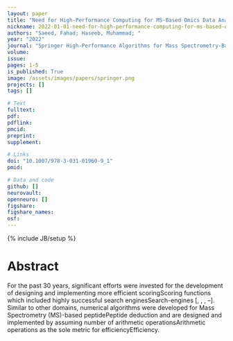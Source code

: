 ```yaml
---
layout: paper
title: "Need for High-Performance Computing for MS-Based Omics Data Analysis"
nickname: 2022-01-01-need-for-high-performance-computing-for-ms-based-omics-data-analysis
authors: "Saeed, Fahad; Haseeb, Muhammad; "
year: "2022"
journal: "Springer High-Performance Algorithms for Mass Spectrometry-Based Omics"
volume: 
issue:
pages: 1-5
is_published: True
image: /assets/images/papers/springer.png
projects: []
tags: []

# Text
fulltext:
pdf:
pdflink:
pmcid:
preprint: 
supplement:

# Links
doi: "10.1007/978-3-031-01960-9_1"
pmid:

# Data and code
github: []
neurovault:
openneuro: []
figshare:
figshare_names:
osf:
---
```

{% include JB/setup %}

# Abstract

For the past 30 years, significant efforts were invested for the development of designing and implementing more efficient scoringScoring functions which included highly successful search enginesSearch-engines [, , , –]. Similar to other domains, numerical algorithms were developed for Mass Spectrometry (MS)-based peptidePeptide deduction and are designed and implemented by assuming number of arithmetic operationsArithmetic operations as the sole metric for efficiencyEfficiency.
